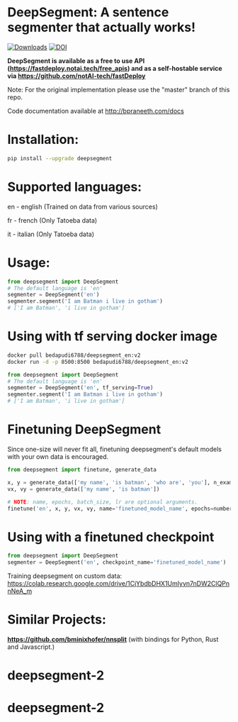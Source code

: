 # DeepSegment: A sentence segmenter that actually works!
[![Downloads](https://pepy.tech/badge/deepsegment)](https://pepy.tech/project/deepsegment) [![DOI](https://zenodo.org/badge/157704801.svg)](https://zenodo.org/badge/latestdoi/157704801)

**DeepSegment is available as a free to use API (https://fastdeploy.notai.tech/free_apis) and as a self-hostable service via https://github.com/notAI-tech/fastDeploy**

Note: For the original implementation please use the "master" branch of this repo.

Code documentation available at http://bpraneeth.com/docs

# Installation:
```bash
pip install --upgrade deepsegment
```

# Supported languages:
en - english (Trained on data from various sources)

fr - french (Only Tatoeba data)

it - italian (Only Tatoeba data)


# Usage:

```python
from deepsegment import DeepSegment
# The default language is 'en'
segmenter = DeepSegment('en')
segmenter.segment('I am Batman i live in gotham')
# ['I am Batman', 'i live in gotham']

```

# Using with tf serving docker image
```bash
docker pull bedapudi6788/deepsegment_en:v2
docker run -d -p 8500:8500 bedapudi6788/deepsegment_en:v2
```

```python
from deepsegment import DeepSegment
# The default language is 'en'
segmenter = DeepSegment('en', tf_serving=True)
segmenter.segment('I am Batman i live in gotham')
# ['I am Batman', 'i live in gotham']
```

# Finetuning DeepSegment
Since one-size will never fit all, finetuning deepsegment's default models with your own data is encouraged.

```python
from deepsegment import finetune, generate_data

x, y = generate_data(['my name', 'is batman', 'who are', 'you'], n_examples=10000)
vx, vy = generate_data(['my name', 'is batman'])

# NOTE: name, epochs, batch_size, lr are optional arguments.
finetune('en', x, y, vx, vy, name='finetuned_model_name', epochs=number_of_epochs, batch_size=batch_size, lr=learning_rate)
```

# Using with a finetuned checkpoint
```python
from deepsegment import DeepSegment
segmenter = DeepSegment('en', checkpoint_name='finetuned_model_name')
```


Training deepsegment on custom data: https://colab.research.google.com/drive/1CjYbdbDHX1UmIyvn7nDW2ClQPnnNeA_m

# Similar Projects:

**https://github.com/bminixhofer/nnsplit** (with bindings for Python, Rust and Javascript.) 
# deepsegment-2
# deepsegment-2
